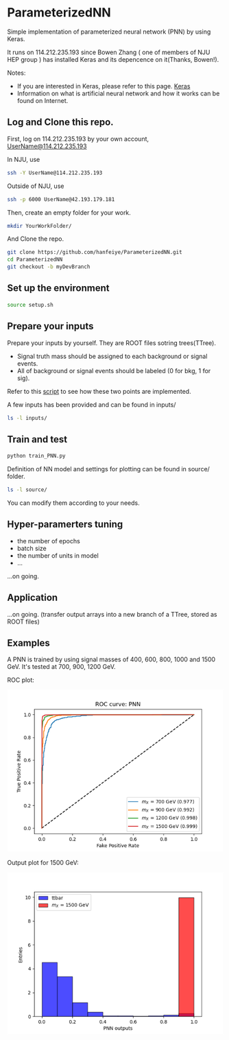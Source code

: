 # ParameterizedNN
Simple implementation of parameterized neural network (PNN) by using Keras.

It runs on 114.212.235.193 since Bowen Zhang ( one of members of NJU HEP group ) has installed Keras and its depencence on it(Thanks, Bowen!). 

Notes:
+ If you are interested in Keras, please refer to this page. [Keras](https://keras.io/zh/)
+ Information on what is artificial neural network and how it works can be found on Internet. 


## Log and Clone this repo.
First, log on 114.212.235.193 by your own account, UserName@114.212.235.193

In NJU, use

```bash
ssh -Y UserName@114.212.235.193
```

Outside of NJU, use

```bash
ssh -p 6000 UserName@42.193.179.181
```

Then, create an empty folder for your work.

```bash
mkdir YourWorkFolder/
```

And Clone the repo.

```bash
git clone https://github.com/hanfeiye/ParameterizedNN.git
cd ParameterizedNN
git checkout -b myDevBranch
```

## Set up the environment

```bash
source setup.sh
```

## Prepare your inputs
Prepare your inputs by yourself. They are ROOT files sotring trees(TTree).

+ Signal truth mass should be assigned to each background or signal events. 
+ All of background or signal events should be labeled (0 for bkg, 1 for sig).

Refer to this [script](doc/copytree_addSignalMass.py) to see how these two points are implemented.

A few inputs has been provided and can be found in inputs/

```bash
ls -l inputs/
```

## Train and test

```bash
python train_PNN.py
```

Definition of NN model and settings for plotting can be found in source/ folder.

```bash
ls -l source/
```

You can modify them according to your needs.

## Hyper-paramerters tuning

+ the number of epochs  
+ batch size
+ the number of units in model
+ ...

...on going.


## Application

...on going. (transfer output arrays into a new branch of a TTree, stored as ROOT files)


## Examples
A PNN is trained by using signal masses of 400, 600, 800, 1000 and 1500 GeV. It's tested at 700, 900, 1200 GeV.

ROC plot:

<img src=examples/plots/Validation_ROCs.png>

Output plot for 1500 GeV:

<img src=examples/plots/Validation_Dis_1500GeV.png>

